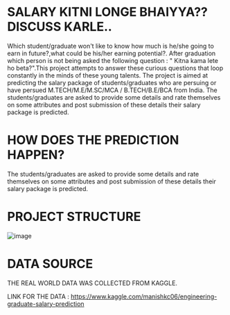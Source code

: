 # SALARY KITNI LONGE BHAIYYA?? DISCUSS KARLE..
Which student/graduate won't like to know how much is he/she  going to earn in future?,what could be his/her earning potential?.
After graduation which person is not being asked the following question : " Kitna kama lete ho beta?".This project attempts to answer these curious questions that loop constantly in the minds of these young talents. The project is aimed at predicting the salary package of students/graduates who are persuing or have persued  M.TECH/M.E/M.SC/MCA / B.TECH/B.E/BCA from India. The students/graduates are asked to provide some details and rate themselves on some attributes and post submission of these details their salary package is predicted.

# HOW DOES THE PREDICTION HAPPEN?
The students/graduates are asked to provide some details and rate themselves on some attributes and post submission of these details their salary package is predicted.

# PROJECT STRUCTURE
![image](https://github.com/mohsinzz/Machine-Learning-Project/assets/64487915/711db48f-f88a-461c-aede-da9eb05f02f1)

# DATA SOURCE
THE REAL WORLD DATA WAS COLLECTED FROM KAGGLE.

LINK FOR THE DATA : https://www.kaggle.com/manishkc06/engineering-graduate-salary-prediction
